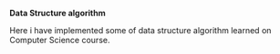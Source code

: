 **Data Structure algorithm**

Here i have implemented some of data structure algorithm learned on Computer Science course.


